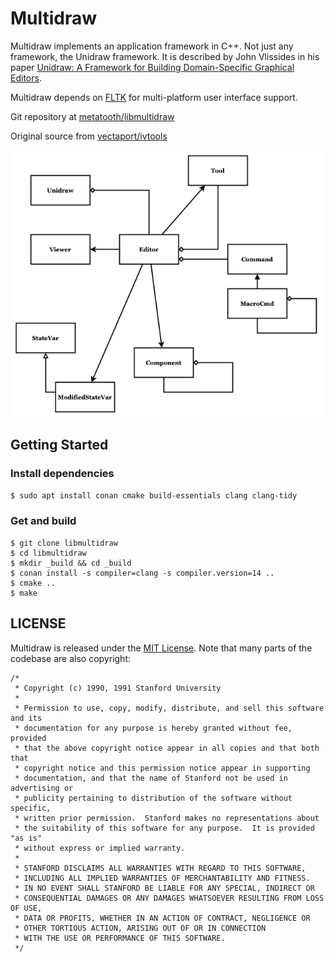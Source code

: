 # Multidraw

Multidraw implements an application framework in C++. Not just any framework, the Unidraw framework. It is described by John Vlissides in his paper [Unidraw: A Framework for Building Domain-Specific Graphical Editors](https://dl.acm.org/doi/pdf/10.1145/73660.73680).

Multidraw depends on [FLTK](https://www.fltk.org/) for multi-platform user interface support.

Git repository at [metatooth/libmultidraw](https://github.com/metatooth/libmultidraw)

Original source from [vectaport/ivtools](https://github.com/vectaport/ivtools)

![Unidraw](./doc/Unidraw.png)

## Getting Started

### Install dependencies

```$ sudo apt install conan cmake build-essentials clang clang-tidy```

### Get and build

```
$ git clone libmultidraw
$ cd libmultidraw
$ mkdir _build && cd _build
$ conan install -s compiler=clang -s compiler.version=14 ..
$ cmake ..
$ make
```

## LICENSE

Multidraw is released under the [MIT License](LICENSE). Note that many parts of the codebase are also copyright:

```
/*
 * Copyright (c) 1990, 1991 Stanford University
 *
 * Permission to use, copy, modify, distribute, and sell this software and its
 * documentation for any purpose is hereby granted without fee, provided
 * that the above copyright notice appear in all copies and that both that
 * copyright notice and this permission notice appear in supporting
 * documentation, and that the name of Stanford not be used in advertising or
 * publicity pertaining to distribution of the software without specific,
 * written prior permission.  Stanford makes no representations about
 * the suitability of this software for any purpose.  It is provided "as is"
 * without express or implied warranty.
 *
 * STANFORD DISCLAIMS ALL WARRANTIES WITH REGARD TO THIS SOFTWARE,
 * INCLUDING ALL IMPLIED WARRANTIES OF MERCHANTABILITY AND FITNESS.
 * IN NO EVENT SHALL STANFORD BE LIABLE FOR ANY SPECIAL, INDIRECT OR
 * CONSEQUENTIAL DAMAGES OR ANY DAMAGES WHATSOEVER RESULTING FROM LOSS OF USE,
 * DATA OR PROFITS, WHETHER IN AN ACTION OF CONTRACT, NEGLIGENCE OR
 * OTHER TORTIOUS ACTION, ARISING OUT OF OR IN CONNECTION
 * WITH THE USE OR PERFORMANCE OF THIS SOFTWARE.
 */
```
